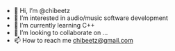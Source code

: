 - 👋 Hi, I’m @chibeetz
- 👀 I’m interested in audio/music software development
- 🌱 I’m currently learning C++
- 💞️ I’m looking to collaborate on ...
- 📫 How to reach me chibeetz@gmail.com

<!---
chibeetz/chibeetz is a ✨ special ✨ repository because its `README.md` (this file) appears on your GitHub profile.
You can click the Preview link to take a look at your changes.
--->
